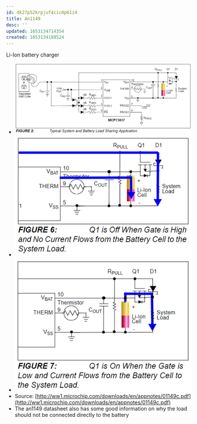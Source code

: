 ```yaml
---
id: dk27p52krpjuf4cic0p61z4
title: An1149
desc: ''
updated: 1653134714354
created: 1653134188524
---
```


Li-Ion battery charger

- ![](/assets/images/2022-05-21-21-56-34.png)
- ![](/assets/images/2022-05-21-22-01-07.png)
- ![](/assets/images/2022-05-21-22-01-20.png)
- Source: [http://ww1.microchip.com/downloads/en/appnotes/01149c.pdf](http://ww1.microchip.com/downloads/en/appnotes/01149c.pdf)
- The an1149 datasheet also has some good information on why the load should not be connected directly to the battery